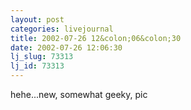 ```yaml
---
layout: post
categories: livejournal
title: 2002-07-26 12&colon;06&colon;30
date: 2002-07-26 12:06:30
lj_slug: 73313
lj_id: 73313
---
```

hehe...new, somewhat geeky, pic
